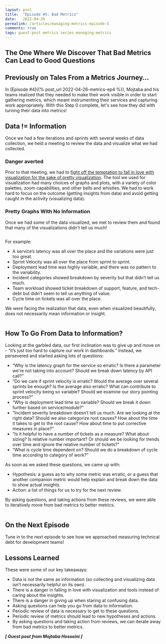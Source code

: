 ```yaml
---
layout: post
title:  "Episode #5: Bad Metrics"
date:   2022-04-26
permalink: /articles/managing-metrics-episode-5
comments: true
tags: guest-post metrics series-managing-metrics
---
```


## The One Where We Discover That Bad Metrics Can Lead to Good Questions

## Previously on Tales From a Metrics Journey…

In [Episode #4]({% post_url 2022-04-26-metrics-ep4 %}), Mojtaba and his teams realized that they needed to make their work visible in order to start gathering metrics, which meant instrumenting their services and capturing work appropriately. With this Step 0 complete, let's see how they did with turning their data into metrics!

## Data != Information

Once we had a few iterations and sprints with several weeks of data collection, we held a meeting to review the data and visualize what we had collected. 

### Danger averted

Prior to that meeting, we had to [fight off the temptation to fall in love with visualization for the sake of pretty visualization](https://angelariggs.github.io/articles/twelve-pitfalls-engineering-metrics#pitfall-3-rush-to-automate-and-visualize-first). The tool we used for visualization had many choices of graphs and plots, with a variety of color palettes, zoom capabilities, and other bells and whistles. We had to work hard to focus on the outcome (getting insights from data) and avoid getting caught in the activity (visualizing data).  

### Pretty Graphs With No Information

Once we had some of the data visualized, we met to review them and found that many of the visualizations didn’t tell us much!

<div id="blog-photo">
	<img src="https://cdn.zappy.app/be02be41e58ff2db10e957af46811c28.png" alt="" width="" height="">
</div>

For example:
- A service’s latency was all over the place and the variations were just too great.
- Sprint Velocity was all over the place from sprint to sprint.
- Deployment lead time was highly variable, and there was no pattern to the variability.
- Incident categories showed breakdown by severity but that didn’t tell us much.
- Team workload showed ticket breakdown of support, feature, and tech-debt but didn’t seem to tell us anything of value.
- Cycle time on tickets was all over the place.

We were facing the realization that data, even when visualized beautifully, does not necessarily mean information or insight.

<div id="blog-photo">
	<img src="https://cdn.zappy.app/c382a3bb43136b56b03703b9002bf9fd.png" alt="" width="" height="">
</div>

## How To Go From Data to Information? 

Looking at the garbled data, our first inclination was to give up and move on - “it’s just too hard to capture our work in dashboards.” Instead, we persevered and started asking lots of questions: 

- “Why is the latency graph for the service so erratic? Is there a parameter we're not taking into account? Should we break down latency by API call?”
- “Do we care if sprint velocity is erratic? Would the average over several sprints be enough? Is the average also erratic? What can contribute to sprint velocity being so variable? Should we examine our story pointing process?”
- “Why is deployment lead time so variable? Should we break it down further based on service/module?”
- “Incident severity breakdown doesn’t tell us much. Are we looking at the right data? Should we also categorize root causes? How about the time it takes to get to the root cause? How about time to put corrective measures in place?”
- “Is it helpful to have a number of tickets as a measure? What about sizing? Is relative number important? Or should we be looking for trends over time and ignore the relative number of tickets?”
- “What is cycle time dependent on? Should we do a breakdown of cycle time according to category of work?” 

As soon as we asked these questions, we came up with:

- Hypothesis: a guess as to why some metric was erratic, or a guess that another companion metric would help explain and break down the data to show actual insights.
- Action: a list of things for us to try for the next review.

By asking questions, and taking actions from these reviews, we were able to iteratively move from bad metrics to better metrics. 

<div id="blog-photo">
	<img src="https://cdn.zappy.app/fe88a877c8a99a55437aea4b57bfbade.png" alt="" width="" height="">
</div>

## On the Next Episode

Tune in to the next episode to see how we approached measuring technical debt for development teams!

## Lessons Learned

These were some of our key takeaways:

- Data is not the same as information (so collecting and visualizing data isn’t necessarily helpful on its own).
- There is a danger in falling in love with visualization and tools instead of caring about the insights.
- There is a danger in giving up when staring at confusing data.
- Asking questions can help you go from data to information.
- Periodic review of data is necessary to get to these questions.
- Periodic review of metrics should lead to new hypotheses and actions.
- By asking questions and taking action from reviews, we can iterate away from bad metrics to better metrics.

_**[ Guest post from Mojtaba Hosseini ]**_